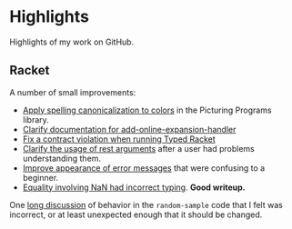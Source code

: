 # Highlights

Highlights of my work on GitHub.

## Racket

A number of small improvements:

* [Apply spelling canonicalization to colors](https://github.com/racket/picturing-programs/pull/3) in the Picturing Programs library.
* [Clarify documentation for add-online-expansion-handler](https://github.com/racket/drracket/pull/401)
* [Fix a contract violation when running Typed Racket](https://github.com/racket/racket/pull/3312)
* [Clarify the usage of rest arguments](https://github.com/racket/typed-racket/pull/947) after a user had problems understanding them.
* [Improve appearance of error messages](https://github.com/racket/typed-racket/pull/946) that were confusing to a beginner.
* [Equality involving NaN had incorrect typing](https://github.com/racket/typed-racket/pull/945). **Good writeup.**

One [long discussion](https://github.com/racket/racket/issues/3104) of behavior in the `random-sample` code that I felt was incorrect, or at least unexpected enough that it should be changed.



